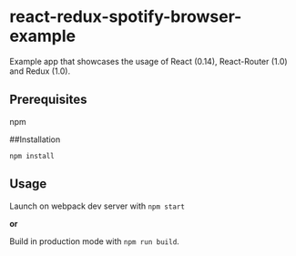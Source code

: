# react-redux-spotify-browser-example
Example app that showcases the usage of React (0.14), React-Router (1.0) and Redux (1.0).

## Prerequisites

npm

##Installation 

`npm install`

## Usage

Launch on webpack dev server with `npm start`

**or**

Build in production mode with `npm run build`.

